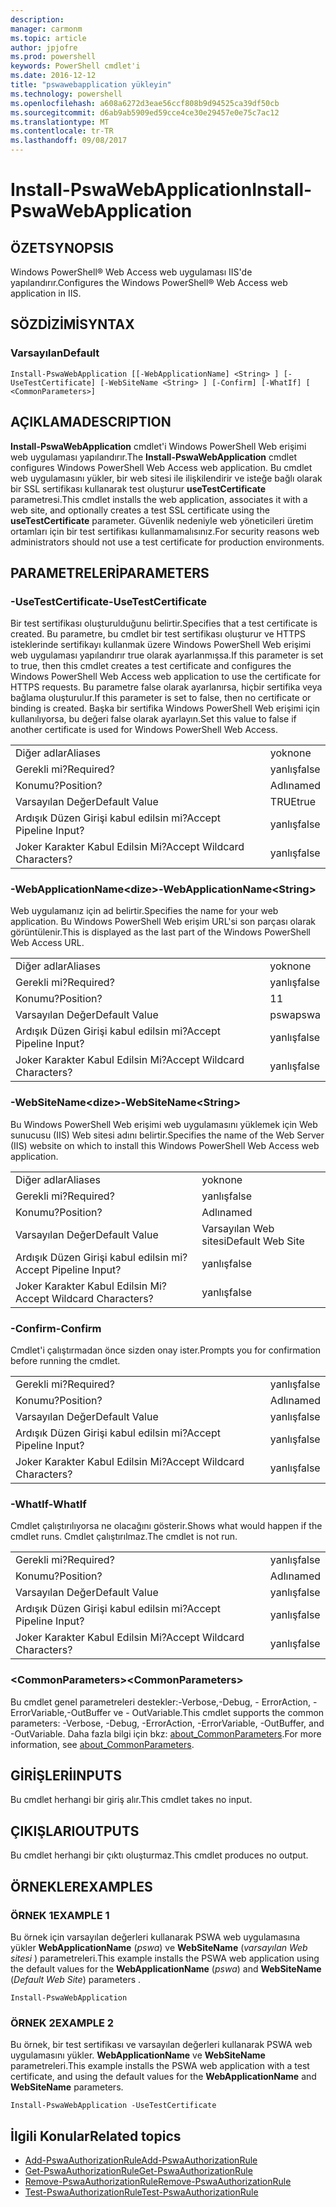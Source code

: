 ```yaml
---
description: 
manager: carmonm
ms.topic: article
author: jpjofre
ms.prod: powershell
keywords: PowerShell cmdlet'i
ms.date: 2016-12-12
title: "pswawebapplication yükleyin"
ms.technology: powershell
ms.openlocfilehash: a608a6272d3eae56ccf808b9d94525ca39df50cb
ms.sourcegitcommit: d6ab9ab5909ed59cce4ce30e29457e0e75c7ac12
ms.translationtype: MT
ms.contentlocale: tr-TR
ms.lasthandoff: 09/08/2017
---
```

# <a name="install-pswawebapplication"></a><span data-ttu-id="cbd70-103">Install-PswaWebApplication</span><span class="sxs-lookup"><span data-stu-id="cbd70-103">Install-PswaWebApplication</span></span>

## <a name="synopsis"></a><span data-ttu-id="cbd70-104">ÖZET</span><span class="sxs-lookup"><span data-stu-id="cbd70-104">SYNOPSIS</span></span>

<span data-ttu-id="cbd70-105">Windows PowerShell® Web Access web uygulaması IIS'de yapılandırır.</span><span class="sxs-lookup"><span data-stu-id="cbd70-105">Configures the Windows PowerShell® Web Access web application in IIS.</span></span>

## <a name="syntax"></a><span data-ttu-id="cbd70-106">SÖZDİZİMİ</span><span class="sxs-lookup"><span data-stu-id="cbd70-106">SYNTAX</span></span>

### <a name="default"></a><span data-ttu-id="cbd70-107">Varsayılan</span><span class="sxs-lookup"><span data-stu-id="cbd70-107">Default</span></span>
```
Install-PswaWebApplication [[-WebApplicationName] <String> ] [-UseTestCertificate] [-WebSiteName <String> ] [-Confirm] [-WhatIf] [ <CommonParameters>]
```

## <a name="description"></a><span data-ttu-id="cbd70-108">AÇIKLAMA</span><span class="sxs-lookup"><span data-stu-id="cbd70-108">DESCRIPTION</span></span>

<span data-ttu-id="cbd70-109">**Install-PswaWebApplication** cmdlet'i Windows PowerShell Web erişimi web uygulaması yapılandırır.</span><span class="sxs-lookup"><span data-stu-id="cbd70-109">The **Install-PswaWebApplication** cmdlet configures Windows PowerShell Web Access web application.</span></span> <span data-ttu-id="cbd70-110">Bu cmdlet web uygulamasını yükler, bir web sitesi ile ilişkilendirir ve isteğe bağlı olarak bir SSL sertifikası kullanarak test oluşturur **useTestCertificate** parametresi.</span><span class="sxs-lookup"><span data-stu-id="cbd70-110">This cmdlet installs the web application, associates it with a web site, and optionally creates a test SSL certificate using the **useTestCertificate** parameter.</span></span> <span data-ttu-id="cbd70-111">Güvenlik nedeniyle web yöneticileri üretim ortamları için bir test sertifikası kullanmamalısınız.</span><span class="sxs-lookup"><span data-stu-id="cbd70-111">For security reasons web administrators should not use a test certificate for production environments.</span></span>

## <a name="parameters"></a><span data-ttu-id="cbd70-112">PARAMETRELERİ</span><span class="sxs-lookup"><span data-stu-id="cbd70-112">PARAMETERS</span></span>

### <a name="-usetestcertificate"></a><span data-ttu-id="cbd70-113">-UseTestCertificate</span><span class="sxs-lookup"><span data-stu-id="cbd70-113">-UseTestCertificate</span></span>

<span data-ttu-id="cbd70-114">Bir test sertifikası oluşturulduğunu belirtir.</span><span class="sxs-lookup"><span data-stu-id="cbd70-114">Specifies that a test certificate is created.</span></span> <span data-ttu-id="cbd70-115">Bu parametre, bu cmdlet bir test sertifikası oluşturur ve HTTPS isteklerinde sertifikayı kullanmak üzere Windows PowerShell Web erişimi web uygulaması yapılandırır true olarak ayarlanmışsa.</span><span class="sxs-lookup"><span data-stu-id="cbd70-115">If this parameter is set to true, then this cmdlet creates a test certificate and configures the Windows PowerShell Web Access web application to use the certificate for HTTPS requests.</span></span> <span data-ttu-id="cbd70-116">Bu parametre false olarak ayarlanırsa, hiçbir sertifika veya bağlama oluşturulur.</span><span class="sxs-lookup"><span data-stu-id="cbd70-116">If this parameter is set to false, then no certificate or binding is created.</span></span> <span data-ttu-id="cbd70-117">Başka bir sertifika Windows PowerShell Web erişimi için kullanılıyorsa, bu değeri false olarak ayarlayın.</span><span class="sxs-lookup"><span data-stu-id="cbd70-117">Set this value to false if another certificate is used for Windows PowerShell Web Access.</span></span>

|||  
|-|-|
| <span data-ttu-id="cbd70-118">Diğer adlar</span><span class="sxs-lookup"><span data-stu-id="cbd70-118">Aliases</span></span>                              | <span data-ttu-id="cbd70-119">yok</span><span class="sxs-lookup"><span data-stu-id="cbd70-119">none</span></span>                                 |
| <span data-ttu-id="cbd70-120">Gerekli mi?</span><span class="sxs-lookup"><span data-stu-id="cbd70-120">Required?</span></span>                            | <span data-ttu-id="cbd70-121">yanlış</span><span class="sxs-lookup"><span data-stu-id="cbd70-121">false</span></span>                                |
| <span data-ttu-id="cbd70-122">Konumu?</span><span class="sxs-lookup"><span data-stu-id="cbd70-122">Position?</span></span>                            | <span data-ttu-id="cbd70-123">Adlı</span><span class="sxs-lookup"><span data-stu-id="cbd70-123">named</span></span>                                |
| <span data-ttu-id="cbd70-124">Varsayılan Değer</span><span class="sxs-lookup"><span data-stu-id="cbd70-124">Default Value</span></span>                        | <span data-ttu-id="cbd70-125">TRUE</span><span class="sxs-lookup"><span data-stu-id="cbd70-125">true</span></span>                                 |
| <span data-ttu-id="cbd70-126">Ardışık Düzen Girişi kabul edilsin mi?</span><span class="sxs-lookup"><span data-stu-id="cbd70-126">Accept Pipeline Input?</span></span>               | <span data-ttu-id="cbd70-127">yanlış</span><span class="sxs-lookup"><span data-stu-id="cbd70-127">false</span></span>                                |
| <span data-ttu-id="cbd70-128">Joker Karakter Kabul Edilsin Mi?</span><span class="sxs-lookup"><span data-stu-id="cbd70-128">Accept Wildcard Characters?</span></span>          | <span data-ttu-id="cbd70-129">yanlış</span><span class="sxs-lookup"><span data-stu-id="cbd70-129">false</span></span>                                |

### <a name="-webapplicationnameltstringgt"></a><span data-ttu-id="cbd70-130">-WebApplicationName&lt;dize&gt;</span><span class="sxs-lookup"><span data-stu-id="cbd70-130">-WebApplicationName&lt;String&gt;</span></span>

<span data-ttu-id="cbd70-131">Web uygulamanız için ad belirtir.</span><span class="sxs-lookup"><span data-stu-id="cbd70-131">Specifies the name for your web application.</span></span> <span data-ttu-id="cbd70-132">Bu Windows PowerShell Web erişim URL'si son parçası olarak görüntülenir.</span><span class="sxs-lookup"><span data-stu-id="cbd70-132">This is displayed as the last part of the Windows PowerShell Web Access URL.</span></span>

|||  
|-|-|
| <span data-ttu-id="cbd70-133">Diğer adlar</span><span class="sxs-lookup"><span data-stu-id="cbd70-133">Aliases</span></span>                              | <span data-ttu-id="cbd70-134">yok</span><span class="sxs-lookup"><span data-stu-id="cbd70-134">none</span></span>                                 |
| <span data-ttu-id="cbd70-135">Gerekli mi?</span><span class="sxs-lookup"><span data-stu-id="cbd70-135">Required?</span></span>                            | <span data-ttu-id="cbd70-136">yanlış</span><span class="sxs-lookup"><span data-stu-id="cbd70-136">false</span></span>                                |
| <span data-ttu-id="cbd70-137">Konumu?</span><span class="sxs-lookup"><span data-stu-id="cbd70-137">Position?</span></span>                            | <span data-ttu-id="cbd70-138">1</span><span class="sxs-lookup"><span data-stu-id="cbd70-138">1</span></span>                                    |
| <span data-ttu-id="cbd70-139">Varsayılan Değer</span><span class="sxs-lookup"><span data-stu-id="cbd70-139">Default Value</span></span>                        | <span data-ttu-id="cbd70-140">pswa</span><span class="sxs-lookup"><span data-stu-id="cbd70-140">pswa</span></span>                                 |
| <span data-ttu-id="cbd70-141">Ardışık Düzen Girişi kabul edilsin mi?</span><span class="sxs-lookup"><span data-stu-id="cbd70-141">Accept Pipeline Input?</span></span>               | <span data-ttu-id="cbd70-142">yanlış</span><span class="sxs-lookup"><span data-stu-id="cbd70-142">false</span></span>                                |
| <span data-ttu-id="cbd70-143">Joker Karakter Kabul Edilsin Mi?</span><span class="sxs-lookup"><span data-stu-id="cbd70-143">Accept Wildcard Characters?</span></span>          | <span data-ttu-id="cbd70-144">yanlış</span><span class="sxs-lookup"><span data-stu-id="cbd70-144">false</span></span>                                |

### <a name="-websitenameltstringgt"></a><span data-ttu-id="cbd70-145">-WebSiteName&lt;dize&gt;</span><span class="sxs-lookup"><span data-stu-id="cbd70-145">-WebSiteName&lt;String&gt;</span></span>

<span data-ttu-id="cbd70-146">Bu Windows PowerShell Web erişimi web uygulamasını yüklemek için Web sunucusu (IIS) Web sitesi adını belirtir.</span><span class="sxs-lookup"><span data-stu-id="cbd70-146">Specifies the name of the Web Server (IIS) website on which to install this Windows PowerShell Web Access web application.</span></span>

|||  
|-|-|
| <span data-ttu-id="cbd70-147">Diğer adlar</span><span class="sxs-lookup"><span data-stu-id="cbd70-147">Aliases</span></span>                              | <span data-ttu-id="cbd70-148">yok</span><span class="sxs-lookup"><span data-stu-id="cbd70-148">none</span></span>                                 |
| <span data-ttu-id="cbd70-149">Gerekli mi?</span><span class="sxs-lookup"><span data-stu-id="cbd70-149">Required?</span></span>                            | <span data-ttu-id="cbd70-150">yanlış</span><span class="sxs-lookup"><span data-stu-id="cbd70-150">false</span></span>                                |
| <span data-ttu-id="cbd70-151">Konumu?</span><span class="sxs-lookup"><span data-stu-id="cbd70-151">Position?</span></span>                            | <span data-ttu-id="cbd70-152">Adlı</span><span class="sxs-lookup"><span data-stu-id="cbd70-152">named</span></span>                                |
| <span data-ttu-id="cbd70-153">Varsayılan Değer</span><span class="sxs-lookup"><span data-stu-id="cbd70-153">Default Value</span></span>                        | <span data-ttu-id="cbd70-154">Varsayılan Web sitesi</span><span class="sxs-lookup"><span data-stu-id="cbd70-154">Default Web Site</span></span>                     |
| <span data-ttu-id="cbd70-155">Ardışık Düzen Girişi kabul edilsin mi?</span><span class="sxs-lookup"><span data-stu-id="cbd70-155">Accept Pipeline Input?</span></span>               | <span data-ttu-id="cbd70-156">yanlış</span><span class="sxs-lookup"><span data-stu-id="cbd70-156">false</span></span>                                |
| <span data-ttu-id="cbd70-157">Joker Karakter Kabul Edilsin Mi?</span><span class="sxs-lookup"><span data-stu-id="cbd70-157">Accept Wildcard Characters?</span></span>          | <span data-ttu-id="cbd70-158">yanlış</span><span class="sxs-lookup"><span data-stu-id="cbd70-158">false</span></span>                                |

### <a name="-confirm"></a><span data-ttu-id="cbd70-159">-Confirm</span><span class="sxs-lookup"><span data-stu-id="cbd70-159">-Confirm</span></span>

<span data-ttu-id="cbd70-160">Cmdlet'i çalıştırmadan önce sizden onay ister.</span><span class="sxs-lookup"><span data-stu-id="cbd70-160">Prompts you for confirmation before running the cmdlet.</span></span>

|||  
|-|-|
| <span data-ttu-id="cbd70-161">Gerekli mi?</span><span class="sxs-lookup"><span data-stu-id="cbd70-161">Required?</span></span>                            | <span data-ttu-id="cbd70-162">yanlış</span><span class="sxs-lookup"><span data-stu-id="cbd70-162">false</span></span>                                |
| <span data-ttu-id="cbd70-163">Konumu?</span><span class="sxs-lookup"><span data-stu-id="cbd70-163">Position?</span></span>                            | <span data-ttu-id="cbd70-164">Adlı</span><span class="sxs-lookup"><span data-stu-id="cbd70-164">named</span></span>                                |
| <span data-ttu-id="cbd70-165">Varsayılan Değer</span><span class="sxs-lookup"><span data-stu-id="cbd70-165">Default Value</span></span>                        | <span data-ttu-id="cbd70-166">yanlış</span><span class="sxs-lookup"><span data-stu-id="cbd70-166">false</span></span>                                |
| <span data-ttu-id="cbd70-167">Ardışık Düzen Girişi kabul edilsin mi?</span><span class="sxs-lookup"><span data-stu-id="cbd70-167">Accept Pipeline Input?</span></span>               | <span data-ttu-id="cbd70-168">yanlış</span><span class="sxs-lookup"><span data-stu-id="cbd70-168">false</span></span>                                |
| <span data-ttu-id="cbd70-169">Joker Karakter Kabul Edilsin Mi?</span><span class="sxs-lookup"><span data-stu-id="cbd70-169">Accept Wildcard Characters?</span></span>          | <span data-ttu-id="cbd70-170">yanlış</span><span class="sxs-lookup"><span data-stu-id="cbd70-170">false</span></span>                                |

### <a name="-whatif"></a><span data-ttu-id="cbd70-171">-WhatIf</span><span class="sxs-lookup"><span data-stu-id="cbd70-171">-WhatIf</span></span>

<span data-ttu-id="cbd70-172">Cmdlet çalıştırılıyorsa ne olacağını gösterir.</span><span class="sxs-lookup"><span data-stu-id="cbd70-172">Shows what would happen if the cmdlet runs.</span></span>
<span data-ttu-id="cbd70-173">Cmdlet çalıştırılmaz.</span><span class="sxs-lookup"><span data-stu-id="cbd70-173">The cmdlet is not run.</span></span>

|||  
|-|-|
| <span data-ttu-id="cbd70-174">Gerekli mi?</span><span class="sxs-lookup"><span data-stu-id="cbd70-174">Required?</span></span>                            | <span data-ttu-id="cbd70-175">yanlış</span><span class="sxs-lookup"><span data-stu-id="cbd70-175">false</span></span>                                |
| <span data-ttu-id="cbd70-176">Konumu?</span><span class="sxs-lookup"><span data-stu-id="cbd70-176">Position?</span></span>                            | <span data-ttu-id="cbd70-177">Adlı</span><span class="sxs-lookup"><span data-stu-id="cbd70-177">named</span></span>                                |
| <span data-ttu-id="cbd70-178">Varsayılan Değer</span><span class="sxs-lookup"><span data-stu-id="cbd70-178">Default Value</span></span>                        | <span data-ttu-id="cbd70-179">yanlış</span><span class="sxs-lookup"><span data-stu-id="cbd70-179">false</span></span>                                |
| <span data-ttu-id="cbd70-180">Ardışık Düzen Girişi kabul edilsin mi?</span><span class="sxs-lookup"><span data-stu-id="cbd70-180">Accept Pipeline Input?</span></span>               | <span data-ttu-id="cbd70-181">yanlış</span><span class="sxs-lookup"><span data-stu-id="cbd70-181">false</span></span>                                |
| <span data-ttu-id="cbd70-182">Joker Karakter Kabul Edilsin Mi?</span><span class="sxs-lookup"><span data-stu-id="cbd70-182">Accept Wildcard Characters?</span></span>          | <span data-ttu-id="cbd70-183">yanlış</span><span class="sxs-lookup"><span data-stu-id="cbd70-183">false</span></span>                                |

### <a name="ltcommonparametersgt"></a><span data-ttu-id="cbd70-184">&lt;CommonParameters&gt;</span><span class="sxs-lookup"><span data-stu-id="cbd70-184">&lt;CommonParameters&gt;</span></span>

<span data-ttu-id="cbd70-185">Bu cmdlet genel parametreleri destekler:-Verbose,-Debug, - ErrorAction, - ErrorVariable,-OutBuffer ve - OutVariable.</span><span class="sxs-lookup"><span data-stu-id="cbd70-185">This cmdlet supports the common parameters: -Verbose, -Debug, -ErrorAction, -ErrorVariable, -OutBuffer, and -OutVariable.</span></span>
<span data-ttu-id="cbd70-186">Daha fazla bilgi için bkz: [about_CommonParameters](http://go.microsoft.com/fwlink/p/?LinkID=113216).</span><span class="sxs-lookup"><span data-stu-id="cbd70-186">For more information, see [about_CommonParameters](http://go.microsoft.com/fwlink/p/?LinkID=113216).</span></span>

## <a name="inputs"></a><span data-ttu-id="cbd70-187">GİRİŞLERİ</span><span class="sxs-lookup"><span data-stu-id="cbd70-187">INPUTS</span></span>

<span data-ttu-id="cbd70-188">Bu cmdlet herhangi bir giriş alır.</span><span class="sxs-lookup"><span data-stu-id="cbd70-188">This cmdlet takes no input.</span></span>

## <a name="outputs"></a><span data-ttu-id="cbd70-189">ÇIKIŞLARI</span><span class="sxs-lookup"><span data-stu-id="cbd70-189">OUTPUTS</span></span>

<span data-ttu-id="cbd70-190">Bu cmdlet herhangi bir çıktı oluşturmaz.</span><span class="sxs-lookup"><span data-stu-id="cbd70-190">This cmdlet produces no output.</span></span>

## <a name="examples"></a><span data-ttu-id="cbd70-191">ÖRNEKLER</span><span class="sxs-lookup"><span data-stu-id="cbd70-191">EXAMPLES</span></span>

### <a name="example-1"></a><span data-ttu-id="cbd70-192">ÖRNEK 1</span><span class="sxs-lookup"><span data-stu-id="cbd70-192">EXAMPLE 1</span></span>

<span data-ttu-id="cbd70-193">Bu örnek için varsayılan değerleri kullanarak PSWA web uygulamasına yükler **WebApplicationName** (*pswa*) ve **WebSiteName** (*varsayılan Web sitesi* ) parametreleri.</span><span class="sxs-lookup"><span data-stu-id="cbd70-193">This example installs the PSWA web application using the default values for the **WebApplicationName** (*pswa*) and **WebSiteName** (*Default Web Site*) parameters .</span></span>

```
Install-PswaWebApplication
```

### <a name="example-2"></a><span data-ttu-id="cbd70-194">ÖRNEK 2</span><span class="sxs-lookup"><span data-stu-id="cbd70-194">EXAMPLE 2</span></span>

<span data-ttu-id="cbd70-195">Bu örnek, bir test sertifikası ve varsayılan değerleri kullanarak PSWA web uygulamasını yükler. **WebApplicationName** ve **WebSiteName** parametreleri.</span><span class="sxs-lookup"><span data-stu-id="cbd70-195">This example installs the PSWA web application with a test certificate, and using the default values for the **WebApplicationName** and **WebSiteName** parameters.</span></span>

```
Install-PswaWebApplication -UseTestCertificate
```

## <a name="related-topics"></a><span data-ttu-id="cbd70-196">İlgili Konular</span><span class="sxs-lookup"><span data-stu-id="cbd70-196">Related topics</span></span>

- [<span data-ttu-id="cbd70-197">Add-PswaAuthorizationRule</span><span class="sxs-lookup"><span data-stu-id="cbd70-197">Add-PswaAuthorizationRule</span></span>](add-pswaauthorizationrule.md)
- [<span data-ttu-id="cbd70-198">Get-PswaAuthorizationRule</span><span class="sxs-lookup"><span data-stu-id="cbd70-198">Get-PswaAuthorizationRule</span></span>](get-pswaauthorizationrule.md)
- [<span data-ttu-id="cbd70-199">Remove-PswaAuthorizationRule</span><span class="sxs-lookup"><span data-stu-id="cbd70-199">Remove-PswaAuthorizationRule</span></span>](remove-pswaauthorizationrule.md)
- [<span data-ttu-id="cbd70-200">Test-PswaAuthorizationRule</span><span class="sxs-lookup"><span data-stu-id="cbd70-200">Test-PswaAuthorizationRule</span></span>](test-pswaauthorizationrule.md)

